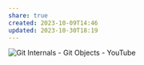 ```yaml
---
share: true
created: 2023-10-09T14:46
updated: 2023-10-30T18:19
---
```

![Git Internals - Git Objects - YouTube](https://www.youtube.com/watch?v=MyvyqdQ3OjI)
